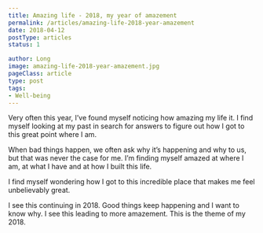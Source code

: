 ```yaml
---
title: Amazing life - 2018, my year of amazement
permalink: /articles/amazing-life-2018-year-amazement
date: 2018-04-12
postType: articles
status: 1

author: Long
image: amazing-life-2018-year-amazement.jpg
pageClass: article
type: post
tags:
- Well-being
---
```


Very often this year, I’ve found myself noticing how amazing my life it. I find myself looking at my past in search for answers to figure out how I got to this great point where I am.

When bad things happen, we often ask why it’s happening and why to us, but that was never the case for me. I’m finding myself amazed at where I am, at what I have and at how I built this life.

I find myself wondering how I got to this incredible place that makes me feel unbelievably great.

I see this continuing in 2018. Good things keep happening and I want to know why. I see this leading to more amazement. This is the theme of my 2018.
